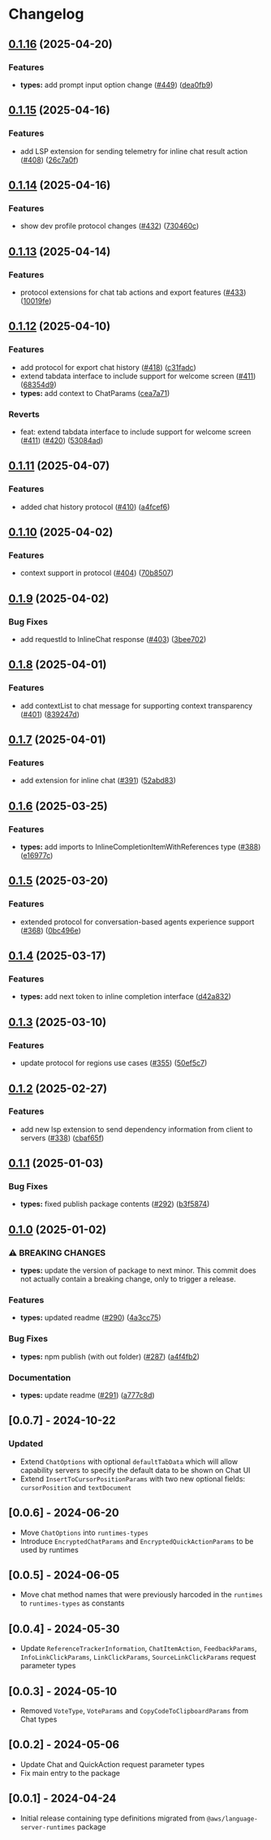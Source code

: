 # Changelog

## [0.1.16](https://github.com/aws/language-server-runtimes/compare/language-server-runtimes-types/v0.1.15...language-server-runtimes-types/v0.1.16) (2025-04-20)


### Features

* **types:** add prompt input option change ([#449](https://github.com/aws/language-server-runtimes/issues/449)) ([dea0fb9](https://github.com/aws/language-server-runtimes/commit/dea0fb99acb3fc3b2231a239b98593bfbbb9292e))

## [0.1.15](https://github.com/aws/language-server-runtimes/compare/language-server-runtimes-types/v0.1.14...language-server-runtimes-types/v0.1.15) (2025-04-16)


### Features

* add LSP extension for sending telemetry for inline chat result action ([#408](https://github.com/aws/language-server-runtimes/issues/408)) ([26c7a0f](https://github.com/aws/language-server-runtimes/commit/26c7a0f43aaf535fcec6d081fd9bee0ecfd2c13f))

## [0.1.14](https://github.com/aws/language-server-runtimes/compare/language-server-runtimes-types/v0.1.13...language-server-runtimes-types/v0.1.14) (2025-04-16)


### Features

* show dev profile protocol changes ([#432](https://github.com/aws/language-server-runtimes/issues/432)) ([730460c](https://github.com/aws/language-server-runtimes/commit/730460cdcc77341c2731b9064ab1eb6297ec4a64))

## [0.1.13](https://github.com/aws/language-server-runtimes/compare/language-server-runtimes-types/v0.1.12...language-server-runtimes-types/v0.1.13) (2025-04-14)


### Features

* protocol extensions for chat tab actions and export features ([#433](https://github.com/aws/language-server-runtimes/issues/433)) ([10019fe](https://github.com/aws/language-server-runtimes/commit/10019fe875658ac46bf26b995d01416a852e2432))

## [0.1.12](https://github.com/aws/language-server-runtimes/compare/language-server-runtimes-types/v0.1.11...language-server-runtimes-types/v0.1.12) (2025-04-10)


### Features

* add protocol for export chat history ([#418](https://github.com/aws/language-server-runtimes/issues/418)) ([c31fadc](https://github.com/aws/language-server-runtimes/commit/c31fadc36752d3300d53fc22b59e66f07ecc75ac))
* extend tabdata interface to include support for welcome screen ([#411](https://github.com/aws/language-server-runtimes/issues/411)) ([68354d9](https://github.com/aws/language-server-runtimes/commit/68354d9e51b17637c91bcf79e320df3fd0975678))
* **types:** add context to ChatParams ([cea7a71](https://github.com/aws/language-server-runtimes/commit/cea7a71be95a8ea7847188e36d803bb2759c6f87))


### Reverts

* feat: extend tabdata interface to include support for welcome screen ([#411](https://github.com/aws/language-server-runtimes/issues/411)) ([#420](https://github.com/aws/language-server-runtimes/issues/420)) ([53084ad](https://github.com/aws/language-server-runtimes/commit/53084adee2b375b998a15222d56a2e56593728e5))

## [0.1.11](https://github.com/aws/language-server-runtimes/compare/language-server-runtimes-types/v0.1.10...language-server-runtimes-types/v0.1.11) (2025-04-07)


### Features

* added chat history protocol ([#410](https://github.com/aws/language-server-runtimes/issues/410)) ([a4fcef6](https://github.com/aws/language-server-runtimes/commit/a4fcef6459f4224a6bf16d3ce6e88ef326fec3aa))

## [0.1.10](https://github.com/aws/language-server-runtimes/compare/language-server-runtimes-types/v0.1.9...language-server-runtimes-types/v0.1.10) (2025-04-02)


### Features

* context support in protocol ([#404](https://github.com/aws/language-server-runtimes/issues/404)) ([70b8507](https://github.com/aws/language-server-runtimes/commit/70b8507f1c95a79d74c49e7153e772d11372dc65))

## [0.1.9](https://github.com/aws/language-server-runtimes/compare/language-server-runtimes-types/v0.1.8...language-server-runtimes-types/v0.1.9) (2025-04-02)


### Bug Fixes

* add requestId to InlineChat response ([#403](https://github.com/aws/language-server-runtimes/issues/403)) ([3bee702](https://github.com/aws/language-server-runtimes/commit/3bee70222b6d9bd3e5bde3b046593be2e80b8d4c))

## [0.1.8](https://github.com/aws/language-server-runtimes/compare/language-server-runtimes-types/v0.1.7...language-server-runtimes-types/v0.1.8) (2025-04-01)


### Features

* add contextList to chat message for supporting context transparency ([#401](https://github.com/aws/language-server-runtimes/issues/401)) ([839247d](https://github.com/aws/language-server-runtimes/commit/839247d3be76e419030d364ffefb13e5f5a02ef9))

## [0.1.7](https://github.com/aws/language-server-runtimes/compare/language-server-runtimes-types/v0.1.6...language-server-runtimes-types/v0.1.7) (2025-04-01)


### Features

* add extension for inline chat ([#391](https://github.com/aws/language-server-runtimes/issues/391)) ([52abd83](https://github.com/aws/language-server-runtimes/commit/52abd839b396c92863bca18c9bb33a7875192c3d))

## [0.1.6](https://github.com/aws/language-server-runtimes/compare/language-server-runtimes-types/v0.1.5...language-server-runtimes-types/v0.1.6) (2025-03-25)


### Features

* **types:** add imports to InlineCompletionItemWithReferences type ([#388](https://github.com/aws/language-server-runtimes/issues/388)) ([e16977c](https://github.com/aws/language-server-runtimes/commit/e16977c0da3c343377079e3686f4d637363427d8))

## [0.1.5](https://github.com/aws/language-server-runtimes/compare/language-server-runtimes-types/v0.1.4...language-server-runtimes-types/v0.1.5) (2025-03-20)


### Features

* extended protocol for conversation-based agents experience support ([#368](https://github.com/aws/language-server-runtimes/issues/368)) ([0bc496e](https://github.com/aws/language-server-runtimes/commit/0bc496ea8d9411b68efe7901168f5f8257a61a8e))

## [0.1.4](https://github.com/aws/language-server-runtimes/compare/language-server-runtimes-types/v0.1.3...language-server-runtimes-types/v0.1.4) (2025-03-17)


### Features

* **types:** add next token to inline completion interface ([d42a832](https://github.com/aws/language-server-runtimes/commit/d42a832a70d0ee23d4cde18c8771bf46b2f18048))

## [0.1.3](https://github.com/aws/language-server-runtimes/compare/language-server-runtimes-types/v0.1.2...language-server-runtimes-types/v0.1.3) (2025-03-10)


### Features

* update protocol for regions use cases ([#355](https://github.com/aws/language-server-runtimes/issues/355)) ([50ef5c7](https://github.com/aws/language-server-runtimes/commit/50ef5c78e5d3e0c67c47b32ed147b7e21fee8116))

## [0.1.2](https://github.com/aws/language-server-runtimes/compare/language-server-runtimes-types/v0.1.1...language-server-runtimes-types/v0.1.2) (2025-02-27)


### Features

* add new lsp extension to send dependency information from client to servers ([#338](https://github.com/aws/language-server-runtimes/issues/338)) ([cbaf65f](https://github.com/aws/language-server-runtimes/commit/cbaf65fa67df3173ded718b7c93b29054129d3c7))

## [0.1.1](https://github.com/aws/language-server-runtimes/compare/language-server-runtimes-types/v0.1.0...language-server-runtimes-types/v0.1.1) (2025-01-03)


### Bug Fixes

* **types:** fixed publish package contents ([#292](https://github.com/aws/language-server-runtimes/issues/292)) ([b3f5874](https://github.com/aws/language-server-runtimes/commit/b3f58743802116100091cf9e91a447c549185e92))

## [0.1.0](https://github.com/aws/language-server-runtimes/compare/language-server-runtimes-types/v0.0.7...language-server-runtimes-types/v0.1.0) (2025-01-02)


### ⚠ BREAKING CHANGES

* **types:** update the version of package to next minor. This commit does not actually contain a breaking change, only to trigger a release.

### Features

* **types:** updated readme ([#290](https://github.com/aws/language-server-runtimes/issues/290)) ([4a3cc75](https://github.com/aws/language-server-runtimes/commit/4a3cc7588ddd24b8dd23865649be675ebcce706c))


### Bug Fixes

* **types:** npm publish (with out folder) ([#287](https://github.com/aws/language-server-runtimes/issues/287)) ([a4f4fb2](https://github.com/aws/language-server-runtimes/commit/a4f4fb21df9d13446eb737a314835f0a6a3f9f74))


### Documentation

* **types:** update readme ([#291](https://github.com/aws/language-server-runtimes/issues/291)) ([a777c8d](https://github.com/aws/language-server-runtimes/commit/a777c8d926208f6ed759e02c11b6c2ab70bdb16f))

## [0.0.7] - 2024-10-22

### Updated
- Extend `ChatOptions` with optional `defaultTabData` which will allow capability servers to specify the default data to be shown on Chat UI
- Extend `InsertToCursorPositionParams` with two new optional fields: `cursorPosition` and `textDocument`

## [0.0.6] - 2024-06-20

- Move `ChatOptions` into `runtimes-types`
- Introduce `EncryptedChatParams` and `EncryptedQuickActionParams` to be used by runtimes

## [0.0.5] - 2024-06-05

- Move chat method names that were previously harcoded in the `runtimes` to `runtimes-types` as constants

## [0.0.4] - 2024-05-30

- Update `ReferenceTrackerInformation`, `ChatItemAction`, `FeedbackParams`, `InfoLinkClickParams`, `LinkClickParams`, `SourceLinkClickParams` request parameter types

## [0.0.3] - 2024-05-10

- Removed `VoteType`, `VoteParams` and `CopyCodeToClipboardParams` from Chat types

## [0.0.2] - 2024-05-06

- Update Chat and QuickAction request parameter types
- Fix main entry to the package

## [0.0.1] - 2024-04-24

- Initial release containing type definitions migrated from `@aws/language-server-runtimes` package
